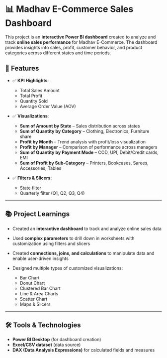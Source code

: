 # 📊 Madhav E-Commerce Sales Dashboard

This project is an **interactive Power BI dashboard** created to analyze and track **online sales performance** for Madhav E-Commerce. The dashboard provides insights into sales, profit, customer behavior, and product categories across different states and time periods.

## 🚀 Features

* ✅ **KPI Highlights**:

  * Total Sales Amount
  * Total Profit
  * Quantity Sold
  * Average Order Value (AOV)

* ✅ **Visualizations**:

  * **Sum of Amount by State** – Sales distribution across states
  * **Sum of Quantity by Category** – Clothing, Electronics, Furniture share
  * **Profit by Month** – Trend analysis with profit/loss visualization
  * **Profit by Manager** – Comparison of performance across managers
  * **Sum of Quantity by Payment Mode** – COD, UPI, Debit/Credit cards, EMI
  * **Sum of Profit by Sub-Category** – Printers, Bookcases, Sarees, Accessories, Tables

* ✅ **Filters & Slicers**:

  * State filter
  * Quarterly filter (Q1, Q2, Q3, Q4)

---

## 📚 Project Learnings

* Created an **interactive dashboard** to track and analyze online sales data
* Used **complex parameters** to drill down in worksheets with customization using filters and slicers
* Created **connections, joins, and calculations** to manipulate data and enable user-driven insights
* Designed multiple types of customized visualizations:

  * Bar Chart
  * Donut Chart
  * Clustered Bar Chart
  * Line & Area Charts
  * Scatter Chart
  * Maps & Slicers

---

## 🛠️ Tools & Technologies

* **Power BI Desktop** (for dashboard creation)
* **Excel/CSV dataset** (data source)
* **DAX (Data Analysis Expressions)** for calculated fields and measures
